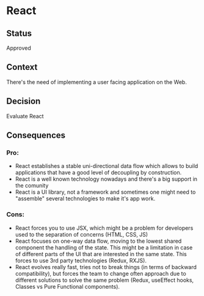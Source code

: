 # React

## Status

Approved

## Context

There's the need of implementing a user facing application on the Web.

## Decision

Evaluate React

## Consequences

### Pro: 
* React establishes a stable uni-directional data flow which allows to build applications that have a good level of decoupling by construction.
* React is a well known technology nowadays and there's a big support in the comunity
* React is a UI library, not a framework and sometimes one might need to "assemble" several technologies to make it's app work.

### Cons:
* React forces you to use JSX, which might be a problem for developers used to the separation of concerns (HTML, CSS, JS)
* React focuses on one-way data flow, moving to the lowest shared component the handling of the state. This might be a limitation in case of different parts of the UI that are interested in the same state. This forces to use 3rd party technologies (Redux, RXJS).
* React evolves really fast, tries not to break things (in terms of backward compatibility), but forces the team to change often approach due to different solutions to solve the same problem (Redux, useEffect hooks, Classes vs Pure Functional components).